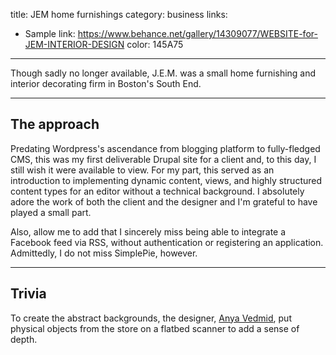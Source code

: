 title: JEM home furnishings
category: business
links:
 - Sample link: https://www.behance.net/gallery/14309077/WEBSITE-for-JEM-INTERIOR-DESIGN
color: 145A75
-----------------

Though sadly no longer available, J.E.M. was a small home furnishing and interior decorating firm in Boston's South End.

-----------------

## The approach

Predating Wordpress's ascendance from blogging platform to fully-fledged CMS, this was my first deliverable Drupal site for a client and, to this day, I still wish it were available to view. For my part, this served as an introduction to implementing dynamic content, views, and highly structured content types for an editor without a technical background. I absolutely adore the work of both the client and the designer and I'm grateful to have played a small part.

Also, allow me to add that I sincerely miss being able to integrate a Facebook feed via RSS, without authentication or registering an application. Admittedly, I do not miss SimplePie, however.

-----------------

## Trivia

To create the abstract backgrounds, the designer, [Anya Vedmid](http://anyavedmid.com), put physical objects from the store on a flatbed scanner to add a sense of depth.